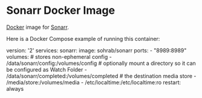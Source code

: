 Sonarr Docker Image
==

[Docker](https://www.docker.com/) image for [Sonarr](https://sonarr.tv).

Here is a Docker Compose example of running this container:

  version: '2'
  services:
    sonarr:
      image: sohrab/sonarr
      ports:
        - "8989:8989"
      volumes:
        # stores non-ephemeral config
        - /data/sonarr/config:/volumes/config
        # optionally mount a directory so it can be configured as Watch Folder
        - /data/sonarr/completed:/volumes/completed
        # the destination media store
        - /media/store:/volumes/media
        - /etc/localtime:/etc/localtime:ro
      restart: always

